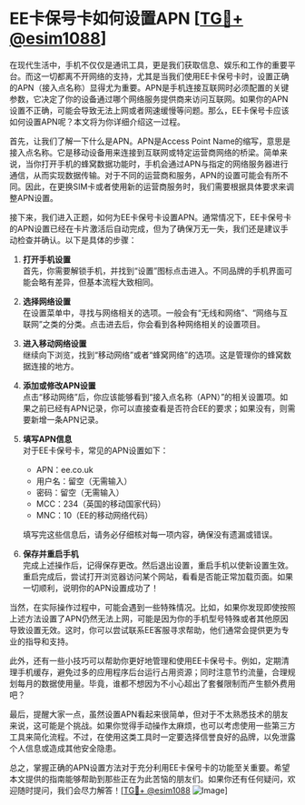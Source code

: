 # EE卡保号卡如何设置APN [[TG💪+ @esim1088](https://t.me/s/esim1088)]

在现代生活中，手机不仅仅是通讯工具，更是我们获取信息、娱乐和工作的重要平台。而这一切都离不开网络的支持，尤其是当我们使用EE卡保号卡时，设置正确的APN（接入点名称）显得尤为重要。APN是手机连接互联网时必须配置的关键参数，它决定了你的设备通过哪个网络服务提供商来访问互联网。如果你的APN设置不正确，可能会导致无法上网或者网速缓慢等问题。那么，EE卡保号卡应该如何设置APN呢？本文将为你详细介绍这一过程。

首先，让我们了解一下什么是APN。APN是Access Point Name的缩写，意思是接入点名称。它是移动设备用来连接到互联网或特定运营商网络的桥梁。简单来说，当你打开手机的蜂窝数据功能时，手机会通过APN与指定的网络服务器进行通信，从而实现数据传输。对于不同的运营商和服务，APN的设置可能会有所不同。因此，在更换SIM卡或者使用新的运营商服务时，我们需要根据具体要求来调整APN设置。

接下来，我们进入正题，如何为EE卡保号卡设置APN。通常情况下，EE卡保号卡的APN设置已经在卡片激活后自动完成，但为了确保万无一失，我们还是建议手动检查并确认。以下是具体的步骤：

1. **打开手机设置**  
   首先，你需要解锁手机，并找到“设置”图标点击进入。不同品牌的手机界面可能会略有差异，但基本流程大致相同。

2. **选择网络设置**  
   在设置菜单中，寻找与网络相关的选项。一般会有“无线和网络”、“网络与互联网”之类的分类。点击进去后，你会看到各种网络相关的设置项目。

3. **进入移动网络设置**  
   继续向下浏览，找到“移动网络”或者“蜂窝网络”的选项。这是管理你的蜂窝数据连接的地方。

4. **添加或修改APN设置**  
   点击“移动网络”后，你应该能够看到“接入点名称（APN）”的相关设置项。如果之前已经有APN记录，你可以直接查看是否符合EE的要求；如果没有，则需要新增一条APN记录。

5. **填写APN信息**  
   对于EE卡保号卡，常见的APN设置如下：
   - APN：ee.co.uk  
   - 用户名：留空（无需输入）  
   - 密码：留空（无需输入）  
   - MCC：234（英国的移动国家代码）  
   - MNC：10（EE的移动网络代码）  

   填写完这些信息后，请务必仔细核对每一项内容，确保没有遗漏或错误。

6. **保存并重启手机**  
   完成上述操作后，记得保存更改。然后退出设置，重启手机以使新设置生效。重启完成后，尝试打开浏览器访问某个网站，看看是否能正常加载页面。如果一切顺利，说明你的APN设置成功了！

当然，在实际操作过程中，可能会遇到一些特殊情况。比如，如果你发现即使按照上述方法设置了APN仍然无法上网，可能是因为你的手机型号特殊或者其他原因导致设置无效。这时，你可以尝试联系EE客服寻求帮助，他们通常会提供更为专业的指导和支持。

此外，还有一些小技巧可以帮助你更好地管理和使用EE卡保号卡。例如，定期清理手机缓存，避免过多的应用程序后台运行占用资源；同时注意节约流量，合理规划每月的数据使用量。毕竟，谁都不想因为不小心超出了套餐限制而产生额外费用吧？

最后，提醒大家一点，虽然设置APN看起来很简单，但对于不太熟悉技术的朋友来说，这可能是个挑战。如果你觉得手动操作太麻烦，也可以考虑使用一些第三方工具来简化流程。不过，在使用这类工具时一定要选择信誉良好的品牌，以免泄露个人信息或造成其他安全隐患。

总之，掌握正确的APN设置方法对于充分利用EE卡保号卡的功能至关重要。希望本文提供的指南能够帮助到那些正在为此苦恼的朋友们。如果你还有任何疑问，欢迎随时提问，我们会尽力解答！[[TG💪+ @esim1088](https://t.me/s/esim1088) ![Image](https://i.postimg.cc/4NQfJmqS/Snipaste-2025-05-13-00-14-12.png)]